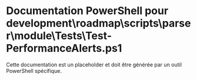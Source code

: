 # Documentation PowerShell pour development\roadmap\scripts\parser\module\Tests\Test-PerformanceAlerts.ps1

Cette documentation est un placeholder et doit être générée par un outil PowerShell spécifique.

